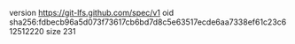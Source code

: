 version https://git-lfs.github.com/spec/v1
oid sha256:fdbecb96a5d073f73617cb6bd7d8c5e63517ecde6aa7338ef61c23c612512220
size 231
